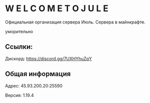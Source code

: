 # W E L C O M E  T O  J U L E
Официальная организация сервера Июль. Сервера в майнкрафте. 

уморительно

## Ссылки:
Дискорд: https://discord.gg/7UXHYhuZqY

## Общая информация
Адрес: 45.93.200.20:25590

Версия: 1.19.4
